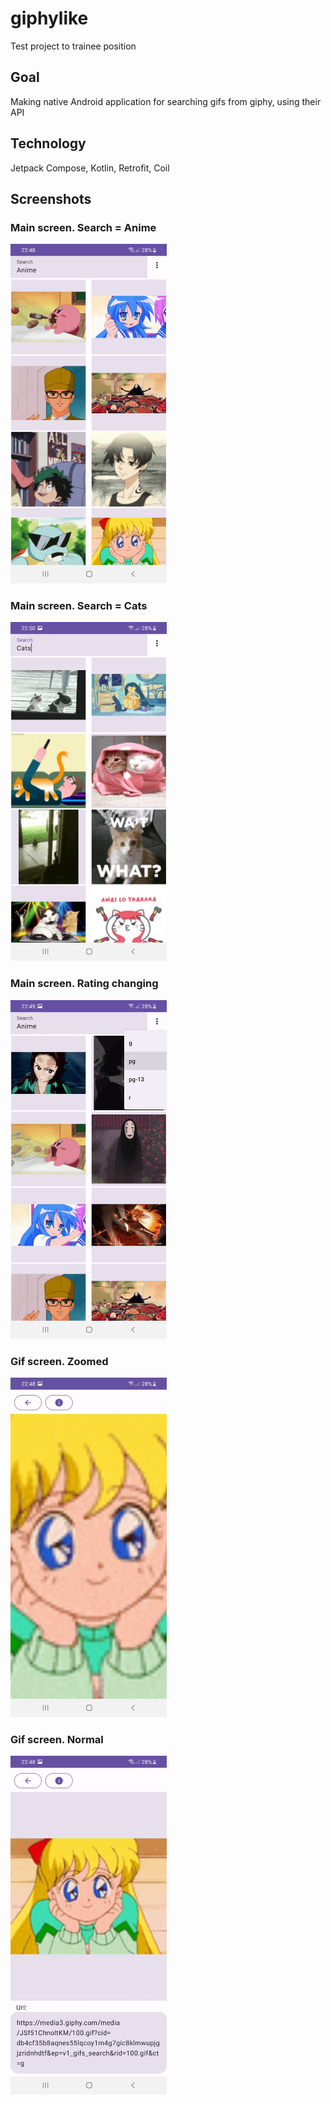 # giphylike
Test project to trainee position

## Goal
Making native Android application for searching gifs from giphy, using their API

## Technology
Jetpack Compose, Kotlin, Retrofit, Coil

## Screenshots

### Main screen. Search = Anime
<img src="screenshots/image_1.jpg" alt="drawing" width="250"/>

### Main screen. Search = Cats
<img src="screenshots/image_2.jpg" alt="drawing" width="250"/>

### Main screen. Rating changing
<img src="screenshots/image_3.jpg" alt="drawing" width="250"/>

### Gif screen. Zoomed
<img src="screenshots/image_4.jpg" alt="drawing" width="250"/>

### Gif screen. Normal
<img src="screenshots/image_5.jpg" alt="drawing" width="250"/>
